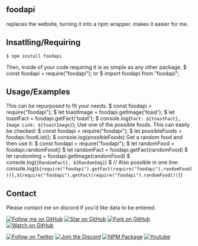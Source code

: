 foodapi
----------
replaces the website, turning it into a npm wrapper. makes it easier for me.

Insatlling/Requiring
--------------------

    $ npm install foodapi
Then, inside of your code requiring it is as simple as any other package.
    $ const foodapi = require("foodapi");
or
    $ import foodapi from "foodapi";
    
Usage/Examples
-----
This can be repurposed to fit your needs.
    $ const foodapi = require("foodapi");
    $ let toastImage = foodapi.getImage('toast');
    $ let toastFact = foodapi.getFact('toast');
    $ console.log(`Fact: ${toastFact}, Image Link: ${toastImage}`);
Use one of the possible foods. This can easily be checked:
    $ const foodapi = require("foodapi");
    $ let possibleFoods = foodapi.foodList();
    $ console.log(possibleFoods)
Get a random food and then use it:
    $ const foodapi = require("foodapi");
    $ let randomFood = foodapi.randomFood()
    $ let randomFact = foodapi.getFact(randomFood) 
    $ let randomImg = foodapi.getImage(randomFood)
    $ console.log(`{RandomFact}, ${RandomImg}`)
    $ // Also possible in one line: console.log(`${require("foodapi").getFact(require("foodapi").randomFood())},${require("foodapi").getFact(require("foodapi").randomFood())}`)
    
Contact
----------
Please contact me on discord if you'd like data to be entered.

[![Follow me on GitHub](https://img.shields.io/github/followers/bobbaross?style=for-the-badge&logo=Github&color=181717)](https://github.com/bobbaross)
[![Star on GitHub](https://img.shields.io/github/stars/bobbaross/foodapi-module?style=for-the-badge&logo=Github&color=181717)](https://github.com/bobbaross/foodapi-module)
[![Fork on GitHub](https://img.shields.io/github/forks/bobbaross/foodapi-module?style=for-the-badge&logo=Github&color=181717)](https://github.com/bobbaross/foodapi-module/fork)
[![Watch on GitHub](https://img.shields.io/github/watchers/bobbaross/foodapi-module?label=Watch&style=for-the-badge&logo=Github&color=181717)](https://github.com/bobbaross/foodapi-module/subscription)


[![Follow on Twitter](https://img.shields.io/twitter/follow/CoolKidMalachi?label=Follow&style=for-the-badge&logo=Twitter&color=1DA1F2)](https://twitter.com/intent/follow?creen_name=CoolKidMalachi)
[![Join the Discord](https://img.shields.io/badge/Discord-7289DA?label=Chat&style=for-the-badge&logo=Discord&color=7289DA)](https://minecraft.sexy/crucify)
[![NPM Package](https://img.shields.io/badge/Node-CB3837?label=Get%20The%20Package&style=for-the-badge&logo=NPM&color=CB3837)](https://www.npmjs.com/package/foodapi)
[![Youtube](https://img.shields.io/badge/Youtube-FF0000?label=Subscribe&style=for-the-badge&logo=Youtube&color=FF0000)](https://youtube.com/c/perfectibility)
